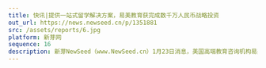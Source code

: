 ```yaml
---
title: 快讯|提供一站式留学解决方案，易美教育获完成数千万人民币战略投资
out_url: https://news.newseed.cn/p/1351881
src: /assets/reports/6.jpg
platform: 新芽网
sequence: 16
description: 新芽NewSeed（www.NewSeed.cn）1月23日消息，美国高端教育咨询机构易美教育(Easymay Education )宣布完成数千万人民币战略投资，战略投资方是易居中国。易美教育创始人兼CEO崔易宁透露，本轮融资后易美将继续深耕美国顶尖教育资源、进一步扩大品牌建设、深化中美市场的战略布局以及完成集团化管理进程。
---
```


